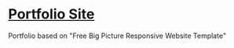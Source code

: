 # [Portfolio Site](http://erwinrosas.com)
Portfolio based on "Free Big Picture Responsive Website Template"
